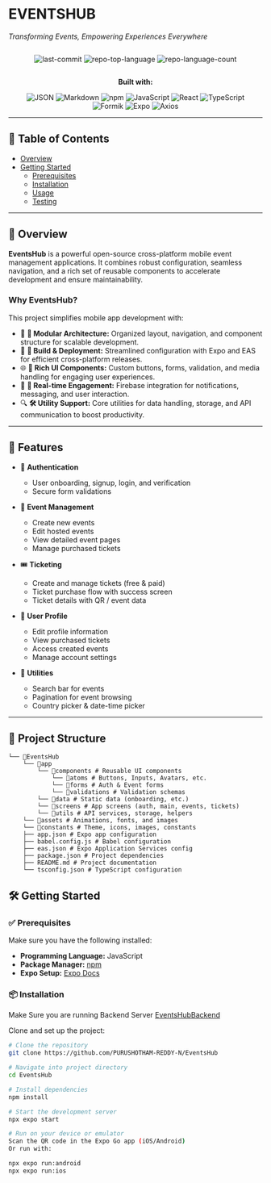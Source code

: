 # EVENTSHUB  
*Transforming Events, Empowering Experiences Everywhere*  

<div align="center" style="display:flex;flex-direction:row; justify-content:center;">

![last-commit](https://img.shields.io/github/last-commit/PURUSHOTHAM-REDDY-N/EventsHub?style=flat&logo=git&logoColor=white&color=0080ff)  ![repo-top-language](https://img.shields.io/github/languages/top/PURUSHOTHAM-REDDY-N/EventsHub?style=flat&color=0080ff)  ![repo-language-count](https://img.shields.io/github/languages/count/PURUSHOTHAM-REDDY-N/EventsHub?style=flat&color=0080ff)  
</div>
<div align="center">

**Built with:**  

![JSON](https://img.shields.io/badge/JSON-000000.svg?style=flat&logo=JSON&logoColor=white)  ![Markdown](https://img.shields.io/badge/Markdown-000000.svg?style=flat&logo=Markdown&logoColor=white)  ![npm](https://img.shields.io/badge/npm-CB3837.svg?style=flat&logo=npm&logoColor=white)  ![JavaScript](https://img.shields.io/badge/JavaScript-F7DF1E.svg?style=flat&logo=JavaScript&logoColor=black)   ![React](https://img.shields.io/badge/ReactNative-61DAFB.svg?style=flat&logo=React&logoColor=black)  ![TypeScript](https://img.shields.io/badge/TypeScript-3178C6.svg?style=flat&logo=TypeScript&logoColor=white)  
![Formik](https://img.shields.io/badge/Formik-2563EB.svg?style=flat&logo=Formik&logoColor=white)  ![Expo](https://img.shields.io/badge/Expo-000020.svg?style=flat&logo=Expo&logoColor=white)  ![Axios](https://img.shields.io/badge/Axios-5A29E4.svg?style=flat&logo=Axios&logoColor=white)  

</div>  

---

## 📑 Table of Contents
- [Overview](#overview)  
- [Getting Started](#getting-started)  
  - [Prerequisites](#prerequisites)  
  - [Installation](#installation)  
  - [Usage](#usage)  
  - [Testing](#testing)  

---

## 🚀 Overview  
**EventsHub** is a powerful open-source cross-platform mobile event management applications. It combines robust configuration, seamless navigation, and a rich set of reusable components to accelerate development and ensure maintainability.  

### Why EventsHub?  
This project simplifies mobile app development with:  

- 🎯 **🧩 Modular Architecture:** Organized layout, navigation, and component structure for scalable development.  
- 🚀 **🔧 Build & Deployment:** Streamlined configuration with Expo and EAS for efficient cross-platform releases.  
- 🌐 **🌟 Rich UI Components:** Custom buttons, forms, validation, and media handling for engaging user experiences.  
- 🔔 **📱 Real-time Engagement:** Firebase integration for notifications, messaging, and user interaction.  
- 🔍 **🛠 Utility Support:** Core utilities for data handling, storage, and API communication to boost productivity.  

---

## 🚀 Features

- 🔐 **Authentication**
  - User onboarding, signup, login, and verification
  - Secure form validations

- 🎉 **Event Management**
  - Create new events
  - Edit hosted events
  - View detailed event pages
  - Manage purchased tickets

- 🎟 **Ticketing**
  - Create and manage tickets (free & paid)
  - Ticket purchase flow with success screen
  - Ticket details with QR / event data

- 👤 **User Profile**
  - Edit profile information
  - View purchased tickets
  - Access created events
  - Manage account settings

- 🔎 **Utilities**
  - Search bar for events
  - Pagination for event browsing
  - Country picker & date-time picker

---
## 📂 Project Structure

```
└── 📁EventsHub
    └── 📁app
        └── 📁components # Reusable UI components
            └── 📁atoms # Buttons, Inputs, Avatars, etc.
            └── 📁forms # Auth & Event forms
            └── 📁validations # Validation schemas
        └── 📁data # Static data (onboarding, etc.)
        └── 📁screens # App screens (auth, main, events, tickets)
        └── 📁utils # API services, storage, helpers
    └── 📁assets # Animations, fonts, and images
    └── 📁constants # Theme, icons, images, constants
    ├── app.json # Expo app configuration
    ├── babel.config.js # Babel configuration
    ├── eas.json # Expo Application Services config
    ├── package.json # Project dependencies
    ├── README.md # Project documentation
    └── tsconfig.json # TypeScript configuration
```

## 🛠 Getting Started  

### ✅ Prerequisites  
Make sure you have the following installed:  
- **Programming Language:** JavaScript  
- **Package Manager:** [npm](https://www.npmjs.com/)  
- **Expo Setup:** [Expo Docs](https://docs.expo.dev/router/installation/)

### 📦 Installation  
Make  Sure you are running Backend Server [EventsHubBackend](https://github.com/PURUSHOTHAM-REDDY-N/eventsHubBackend)

Clone and set up the project:  

```sh
# Clone the repository
git clone https://github.com/PURUSHOTHAM-REDDY-N/EventsHub

# Navigate into project directory
cd EventsHub

# Install dependencies
npm install

# Start the development server
npx expo start

# Run on your device or emulator
Scan the QR code in the Expo Go app (iOS/Android)
Or run with:

npx expo run:android
npx expo run:ios

